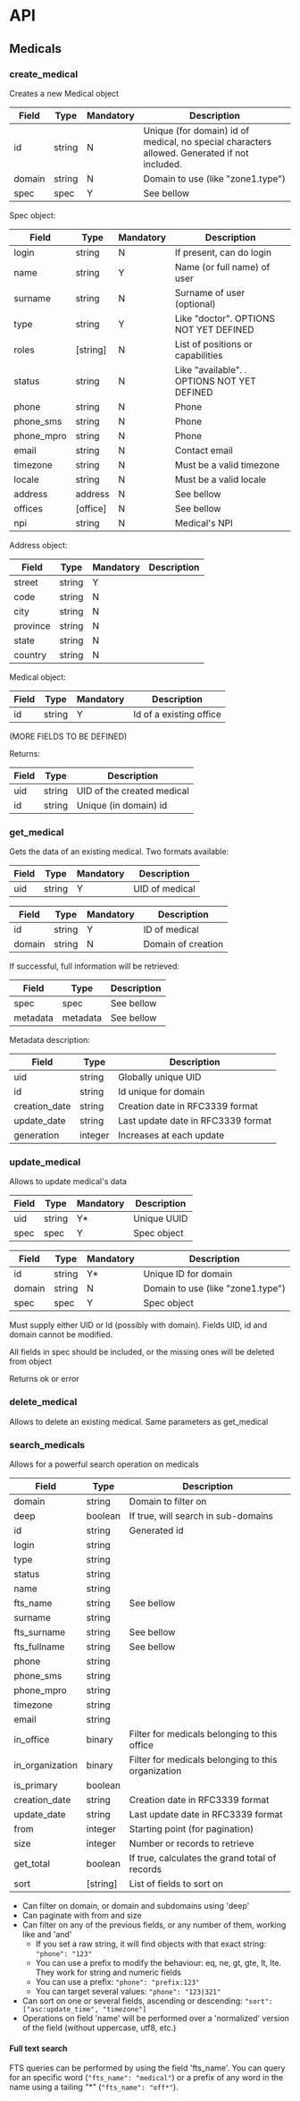 # API


## Medicals


### create_medical
Creates a new Medical object

|Field|Type|Mandatory|Description
|---|---|---|---
|id|string|N|Unique (for domain) id of medical, no special characters allowed. Generated if not included.
|domain|string|N|Domain to use (like "zone1.type")
|spec|spec|Y|See bellow

Spec object:

|Field|Type|Mandatory|Description
|---|---|---|---
|login|string|N|If present, can do login
|name|string|Y|Name (or full name) of user
|surname|string|N|Surname of user (optional)
|type|string|Y|Like "doctor". OPTIONS NOT YET DEFINED
|roles|\[string\]|N|List of positions or capabilities
|status|string|N|Like "available". . OPTIONS NOT YET DEFINED
|phone|string|N|Phone
|phone_sms|string|N|Phone
|phone_mpro|string|N|Phone
|email|string|N|Contact email
|timezone|string|N|Must be a valid timezone
|locale|string|N|Must be a valid locale
|address|address|N|See bellow
|offices|\[office]|N|See bellow
|npi|string|N|Medical's NPI


Address object:

|Field|Type|Mandatory|Description
|---|---|---|---
|street|string|Y|
|code|string|N|
|city|string|N|
|province|string|N|
|state|string|N|
|country|string|N|

Medical object:

|Field|Type|Mandatory|Description
|---|---|---|---
|id|string|Y|Id of a existing office

(MORE FIELDS TO BE DEFINED)


Returns:


|Field|Type|Description
|---|---|---
|uid|string|UID of the created medical
|id|string|Unique (in domain) id


### get_medical
Gets the data of an existing medical. Two formats available:

|Field|Type|Mandatory|Description
|---|---|---|---
|uid|string|Y|UID of medical


|Field|Type|Mandatory|Description
|---|---|---|---
|id|string|Y|ID of medical
|domain|string|N|Domain of creation


If successful, full information will be retrieved:

|Field|Type|Description
|---|---|---
|spec|spec|See bellow
|metadata|metadata|See bellow


Metadata description:

|Field|Type|Description
|---|---|---
|uid|string|Globally unique UID
|id|string|Id unique for domain
|creation_date|string|Creation date in RFC3339 format
|update_date|string|Last update date in RFC3339 format
|generation|integer|Increases at each update



### update_medical
Allows to update medical's data

|Field|Type|Mandatory|Description
|---|---|---|---
|uid|string|Y*|Unique UUID
|spec|spec|Y|Spec object

|Field|Type|Mandatory|Description
|---|---|---|---
|id|string|Y*|Unique ID for domain
|domain|string|N|Domain to use (like "zone1.type")
|spec|spec|Y|Spec object


Must supply either UID or Id (possibly with domain). Fields UID, id and domain cannot be modified.

All fields in spec should be included, or the missing ones will be deleted from object


Returns ok or error


### delete_medical

Allows to delete an existing medical. Same parameters as get_medical


### search_medicals
Allows for a powerful search operation on medicals


|Field|Type|Description
|---|---|---
|domain|string|Domain to filter on
|deep|boolean|If true, will search in sub-domains
|id|string|Generated id
|login|string|
|type|string|
|status|string|
|name|string|
|fts_name|string|See bellow
|surname|string|
|fts_surname|string|See bellow
|fts_fullname|string|See bellow
|phone|string|
|phone_sms|string|
|phone_mpro|string|
|timezone|string|
|email|string|
|in_office|binary|Filter for medicals belonging to this office
|in_organization|binary|Filter for medicals belonging to this organization|
|is_primary|boolean|
|creation_date|string|Creation date in RFC3339 format
|update_date|string|Last update date in RFC3339 format
|from|integer|Starting point (for pagination)
|size|integer|Number or records to retrieve
|get_total|boolean|If true, calculates the grand total of records
|sort|\[string\]|List of fields to sort on

* Can filter on domain, or domain and subdomains using 'deep'
* Can paginate with from and size
* Can filter on any of the previous fields, or any number of them, working like and 'and'
  * If you set a raw string, it will find objects with that exact string: `"phone": "123"`
  * You can use a prefix to modify the behaviour: eq, ne, gt, gte, lt, lte. They work for string and numeric fields 
  * You can use a prefix: `"phone": "prefix:123"`
  * You can target several values: `"phone": "123|321"`
* Can sort on one or several fields, ascending or descending: `"sort": ["asc:update_time", "timezone"]` 
* Operations on field 'name' will be performed over a 'normalized' version of the field (without uppercase, utf8, etc.)

#### Full text search

FTS queries can be performed by using the field 'fts_name'. You can query for an specific word (`"fts_name": "medical"`) or a prefix of any word in the name using a tailing "*" (`"fts_name": "off*"`).


